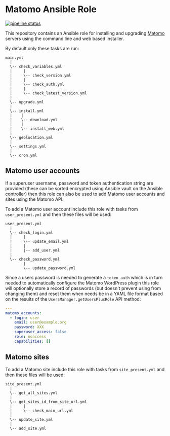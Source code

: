 # Matomo Ansible Role

[![pipeline status](https://git.coop/webarch/matomo/badges/master/pipeline.svg)](https://git.coop/webarch/matomo/-/commits/master)

This repository contains an Ansible role for installing and upgrading
[Matomo](https://matomo.org/) servers using the command line and web based
installer.

By default only these tasks are run:

```
main.yml
  |
  \-- check_variables.yml
  |     |
  |     \-- check_version.yml
  |     |
  |     \-- check_auth.yml
  |     |
  |     \-- check_latest_version.yml
  |
  \-- upgrade.yml
  |
  \-- install.yml
  |    |
  |    \-- download.yml
  |    |
  |    \-- install_web.yml
  |
  \-- geolocation.yml
  |
  \-- settings.yml
  |
  \-- cron.yml
```

## Matomo user accounts

If a superuser username, password and token authentication string are provided
(these can be sorted encrypted using Ansible vault on the Ansible controller)
then this role can also be used to add Matomo user accounts and sites using
the Matomo API.

To add a Matomo user account include this role with tasks from
`user_present.yml` and then these files will be used:


```
user_present.yml
  |
  \-- check_login.yml
  |     |
  |     \-- update_email.yml
  |     |
  |     |-- add_user.yml
  |
  \-- check_password.yml
        |
        \-- update_password.yml
```

Since a users password is needed to generate a `token_auth` which is in turn
needed to automatically configure the Matomo WordPress plugin this role will
optionally store a record of passwords (but doesn't prevent using from changing
them) and reset them when needs be in a YAML file format based on the results
of the `UsersManager.getUsersPlusRole` API method:

```yml
---
matomo_accounts:
  - login: user 
    email: user@example.org
    password: XXX
    superuser_access: false
    role: noaccess
    capabilities: []
```

## Matomo sites

To add a Matomo site include this role with tasks from `site_present.yml` and
then these files will be used:

```
site_present.yml
  |
  \-- get_all_sites.yml
  |
  \-- get_sites_id_from_site_url.yml
  |     |
  |     \-- check_main_url.yml
  |
  \-- update_site.yml
  |
  \-- add_site.yml
```
